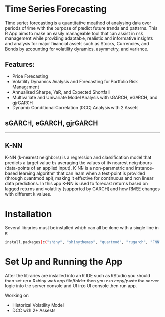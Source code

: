 # Time Series Forecasting
Time series forecasting is a quantitative meathod of analysing data over periods of time with the purpose of predict future trends and patterns.  This R App aims to make an easily manageable tool that can assist in risk management while providing adaptable, realistic and informative insights and analysis for major financial assets such as Stocks, Currencies, and Bonds by accounting for volatility dynamics, asymmetry, and variance. 



## Features:
- Price Forecasting
- Volatility Dynamics Analysis and Forecasting for Portfolio Risk Management
- Annualized Sharpe, VaR, and Expected Shortfall
- Multivariate and Univariate Model Analysis with sGARCH, eGARCH, and gjrGARCH
- Dynamic Conditional Correlation (DCC) Analysis with 2 Assets




## sGARCH, eGARCH, gjrGARCH
---


## K-NN 
K-NN (k-nearest neighbors) is a regression and classification model that predicts a target value by averaging the values of its nearest neighbours (data-points of an applied input). K-NN is a non-parametric and instance-based learning algorithm that can learn when a test-point is provided (through quantmod api), making it effective for continuous and non linear data predictions. In this app K-NN is used to forecast returns based on lagged returns and volatility (supported by GARCH) and how RMSE changes with different k values.


# Installation
Several libraries must be installed which can all be done with a single line in `R`:

```bash
install.packages(c("shiny", "shinythemes", "quantmod", "rugarch", "FNN", "plotly", "caret", "zoo", "rmgarch", "PerformanceAnalytics"))
```

# Set Up and Running the App

After the libraries are installed into an R IDE such as RStudio you should then set up a Rshiny web app file/folder then you can copy/paste the server logic into the server console and UI into UI console then run app.




Working on: 
- Historical Volatility Model
- DCC with 2+ Assests
